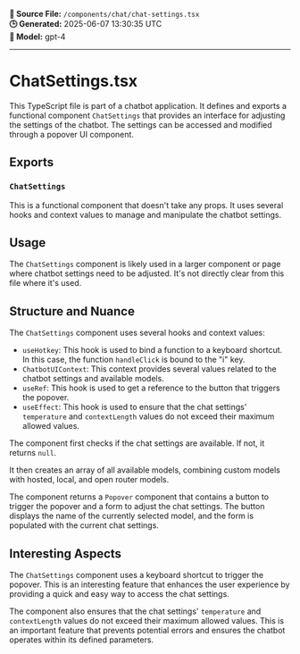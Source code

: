 **📄 Source File:** `/components/chat/chat-settings.tsx`  
**🕒 Generated:** 2025-06-07 13:30:35 UTC  
**🤖 Model:** gpt-4

---

# ChatSettings.tsx

This TypeScript file is part of a chatbot application. It defines and exports a functional component `ChatSettings` that provides an interface for adjusting the settings of the chatbot. The settings can be accessed and modified through a popover UI component.

## Exports

### `ChatSettings`

This is a functional component that doesn't take any props. It uses several hooks and context values to manage and manipulate the chatbot settings.

## Usage

The `ChatSettings` component is likely used in a larger component or page where chatbot settings need to be adjusted. It's not directly clear from this file where it's used.

## Structure and Nuance

The `ChatSettings` component uses several hooks and context values:

- `useHotkey`: This hook is used to bind a function to a keyboard shortcut. In this case, the function `handleClick` is bound to the "i" key.
- `ChatbotUIContext`: This context provides several values related to the chatbot settings and available models.
- `useRef`: This hook is used to get a reference to the button that triggers the popover.
- `useEffect`: This hook is used to ensure that the chat settings' `temperature` and `contextLength` values do not exceed their maximum allowed values.

The component first checks if the chat settings are available. If not, it returns `null`.

It then creates an array of all available models, combining custom models with hosted, local, and open router models.

The component returns a `Popover` component that contains a button to trigger the popover and a form to adjust the chat settings. The button displays the name of the currently selected model, and the form is populated with the current chat settings.

## Interesting Aspects

The `ChatSettings` component uses a keyboard shortcut to trigger the popover. This is an interesting feature that enhances the user experience by providing a quick and easy way to access the chat settings.

The component also ensures that the chat settings' `temperature` and `contextLength` values do not exceed their maximum allowed values. This is an important feature that prevents potential errors and ensures the chatbot operates within its defined parameters.